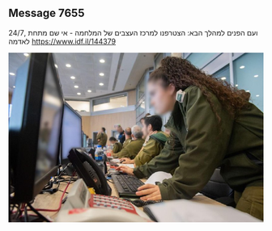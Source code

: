 ## Message 7655

24/7, ועם הפנים למהלך הבא:
הצטרפנו למרכז העצבים של המלחמה - אי שם מתחת לאדמה
https://www.idf.il/144379

![Photo](7655/7655_photo.jpg)
